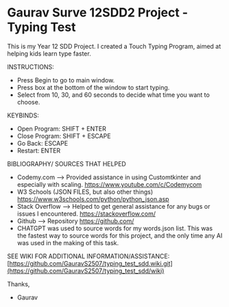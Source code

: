 # Gaurav Surve 12SDD2 Project - Typing Test
 
This is my Year 12 SDD Project.
I created a Touch Typing Program, aimed at helping kids learn type faster.


INSTRUCTIONS:
- Press Begin to go to main window.
- Press box at the bottom of the window to start typing.
- Select from 10, 30, and 60 seconds to decide what time you want to choose.

KEYBINDS:
- Open Program: SHIFT + ENTER 
- Close Program: SHIFT + ESCAPE
- Go Back: ESCAPE
- Restart: ENTER

BIBLIOGRAPHY/ SOURCES THAT HELPED
- Codemy.com --> Provided assistance in using Customtkinter and especially with scaling.
    https://www.youtube.com/c/Codemycom
- W3 Schools (JSON FILES, but also other things)
    https://www.w3schools.com/python/python_json.asp
- Stack Overflow --> Helped to get general assistance for any bugs or issues I encountered. 
    https://stackoverflow.com/
- Github --> Repository
    https://github.com/
- CHATGPT was used to source words for my words.json list. This was the fastest way to source words for this project, and the only time any AI was used in the making of this task.

SEE WIKI FOR ADDITIONAL INFORMATION/ASSISTANCE: [https://github.com/GauravS2507/typing_test_sdd.wiki.git](https://github.com/GauravS2507/typing_test_sdd/wiki)




Thanks, 
- Gaurav

